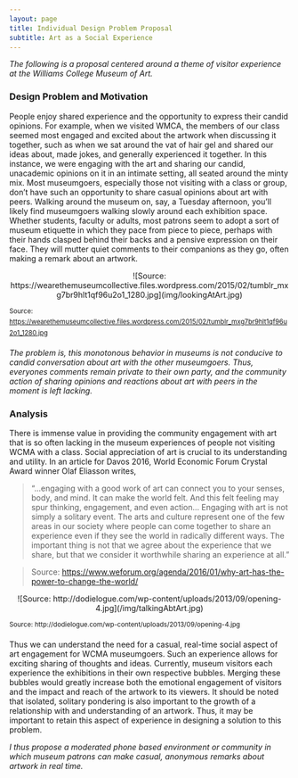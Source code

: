 ```yaml
---
layout: page
title: Individual Design Problem Proposal
subtitle: Art as a Social Experience
---
```



*The following is a proposal centered around a theme of visitor experience at the Williams College Museum of Art.*
 
### Design Problem and Motivation
People enjoy shared experience and the opportunity to express their candid opinions. For example, when we visited WMCA, the members of our class seemed most engaged and excited about the artwork when discussing it together, such as when we sat around the vat of hair gel and shared our ideas about, made jokes, and generally experienced it together. In this instance, we were engaging with the art and sharing our candid, unacademic opinions on it in an intimate setting, all seated around the minty mix. 
Most museumgoers, especially those not visiting with a class or group, don’t have such an opportunity to share casual opinions about art with peers. Walking around the museum on, say, a Tuesday afternoon, you’ll likely find museumgoers walking slowly around each exhibition space. Whether students, faculty or adults, most patrons seem to adopt a sort of museum etiquette in which they pace from piece to piece, perhaps with their hands clasped behind their backs and a pensive expression on their face. They will mutter quiet comments to their companions as they go, often making a remark about an artwork.

<p align="center">
![Source: https://wearethemuseumcollective.files.wordpress.com/2015/02/tumblr_mxg7br9hlt1qf96u2o1_1280.jpg](img/lookingAtArt.jpg)
</p>

<sup>Source: https://wearethemuseumcollective.files.wordpress.com/2015/02/tumblr_mxg7br9hlt1qf96u2o1_1280.jpg</sup>

*The problem is, this monotonous behavior in museums is not conducive to candid conversation about art with the other museumgoers. Thus, everyones comments remain private to their own party, and the community action of sharing opinions and reactions about art with peers in the moment is left lacking.*

### Analysis
There is immense value in providing the community engagement with art that is so often lacking in the museum experiences of people not visiting WCMA with a class. Social appreciation of art is crucial to its understanding and utility. In an article for Davos 2016, World Economic Forum Crystal Award winner Olaf Eliasson writes,
> “...engaging with a good work of art can connect you to your senses, body, and mind. It can make the world felt. And this felt feeling may spur thinking, engagement, and even action… Engaging with art is not simply a solitary event. The arts and culture represent one of the few areas in our society where people can come together to share an experience even if they see the world in radically different ways. The important thing is not that we agree about the experience that we share, but that we consider it worthwhile sharing an experience at all.” 


>Source: https://www.weforum.org/agenda/2016/01/why-art-has-the-power-to-change-the-world/

<p align="center">
![Source: http://dodielogue.com/wp-content/uploads/2013/09/opening-4.jpg](/img/talkingAbtArt.jpg)
</p>
<sup>Source: http://dodielogue.com/wp-content/uploads/2013/09/opening-4.jpg</sup>

Thus we can understand the need for a casual, real-time social aspect of art engagement for WCMA museumgoers. Such an experience allows for exciting sharing of thoughts and ideas. Currently, museum visitors each experience the exhibitions in their own respective bubbles. Merging these bubbles would greatly increase both the emotional engagement of visitors and the impact and reach of the artwork to its viewers. It should be noted that isolated, solitary pondering is also important to the growth of a relationship with and understanding of an artwork. Thus, it may be important to retain this aspect of experience in designing a solution to this problem. 

*I thus propose a moderated phone based environment or community in which museum patrons can make casual, anonymous remarks about artwork in real time.*

